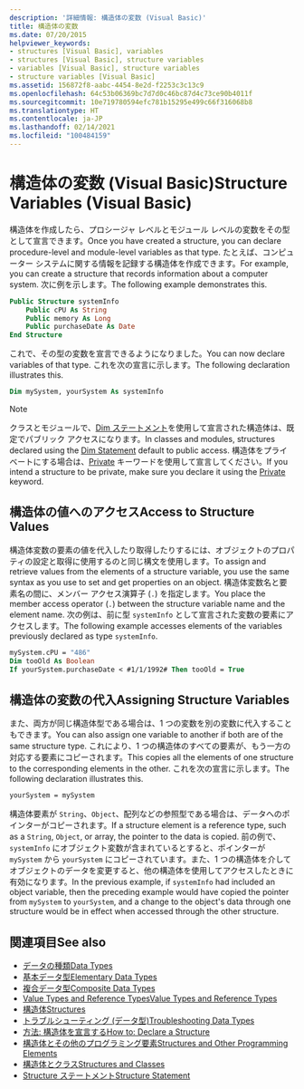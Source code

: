 ```yaml
---
description: '詳細情報: 構造体の変数 (Visual Basic)'
title: 構造体の変数
ms.date: 07/20/2015
helpviewer_keywords:
- structures [Visual Basic], variables
- structures [Visual Basic], structure variables
- variables [Visual Basic], structure variables
- structure variables [Visual Basic]
ms.assetid: 156872f8-aabc-4454-8e2d-f2253c3c13c9
ms.openlocfilehash: 64c53b06369bc7d7d0c46bc87d4c73ce90b4011f
ms.sourcegitcommit: 10e719780594efc781b15295e499c66f316068b8
ms.translationtype: HT
ms.contentlocale: ja-JP
ms.lasthandoff: 02/14/2021
ms.locfileid: "100484159"
---
```

# <a name="structure-variables-visual-basic"></a><span data-ttu-id="d67e4-103">構造体の変数 (Visual Basic)</span><span class="sxs-lookup"><span data-stu-id="d67e4-103">Structure Variables (Visual Basic)</span></span>

<span data-ttu-id="d67e4-104">構造体を作成したら、プロシージャ レベルとモジュール レベルの変数をその型として宣言できます。</span><span class="sxs-lookup"><span data-stu-id="d67e4-104">Once you have created a structure, you can declare procedure-level and module-level variables as that type.</span></span> <span data-ttu-id="d67e4-105">たとえば、コンピューター システムに関する情報を記録する構造体を作成できます。</span><span class="sxs-lookup"><span data-stu-id="d67e4-105">For example, you can create a structure that records information about a computer system.</span></span> <span data-ttu-id="d67e4-106">次に例を示します。</span><span class="sxs-lookup"><span data-stu-id="d67e4-106">The following example demonstrates this.</span></span>

```vb
Public Structure systemInfo
    Public cPU As String
    Public memory As Long
    Public purchaseDate As Date
End Structure
```

<span data-ttu-id="d67e4-107">これで、その型の変数を宣言できるようになりました。</span><span class="sxs-lookup"><span data-stu-id="d67e4-107">You can now declare variables of that type.</span></span> <span data-ttu-id="d67e4-108">これを次の宣言に示します。</span><span class="sxs-lookup"><span data-stu-id="d67e4-108">The following declaration illustrates this.</span></span>

```vb
Dim mySystem, yourSystem As systemInfo
```

> [!NOTE]
> <span data-ttu-id="d67e4-109">クラスとモジュールで、[Dim ステートメント](../../../language-reference/statements/dim-statement.md)を使用して宣言された構造体は、既定でパブリック アクセスになります。</span><span class="sxs-lookup"><span data-stu-id="d67e4-109">In classes and modules, structures declared using the [Dim Statement](../../../language-reference/statements/dim-statement.md) default to public access.</span></span> <span data-ttu-id="d67e4-110">構造体をプライベートにする場合は、[Private](../../../language-reference/modifiers/private.md) キーワードを使用して宣言してください。</span><span class="sxs-lookup"><span data-stu-id="d67e4-110">If you intend a structure to be private, make sure you declare it using the [Private](../../../language-reference/modifiers/private.md) keyword.</span></span>

## <a name="access-to-structure-values"></a><span data-ttu-id="d67e4-111">構造体の値へのアクセス</span><span class="sxs-lookup"><span data-stu-id="d67e4-111">Access to Structure Values</span></span>

<span data-ttu-id="d67e4-112">構造体変数の要素の値を代入したり取得したりするには、オブジェクトのプロパティの設定と取得に使用するのと同じ構文を使用します。</span><span class="sxs-lookup"><span data-stu-id="d67e4-112">To assign and retrieve values from the elements of a structure variable, you use the same syntax as you use to set and get properties on an object.</span></span> <span data-ttu-id="d67e4-113">構造体変数名と要素名の間に、メンバー アクセス演算子 (`.`) を指定します。</span><span class="sxs-lookup"><span data-stu-id="d67e4-113">You place the member access operator (`.`) between the structure variable name and the element name.</span></span> <span data-ttu-id="d67e4-114">次の例は、前に型 `systemInfo` として宣言された変数の要素にアクセスします。</span><span class="sxs-lookup"><span data-stu-id="d67e4-114">The following example accesses elements of the variables previously declared as type `systemInfo`.</span></span>

```vb
mySystem.cPU = "486"
Dim tooOld As Boolean
If yourSystem.purchaseDate < #1/1/1992# Then tooOld = True
```

## <a name="assigning-structure-variables"></a><span data-ttu-id="d67e4-115">構造体の変数の代入</span><span class="sxs-lookup"><span data-stu-id="d67e4-115">Assigning Structure Variables</span></span>

<span data-ttu-id="d67e4-116">また、両方が同じ構造体型である場合は、1 つの変数を別の変数に代入することもできます。</span><span class="sxs-lookup"><span data-stu-id="d67e4-116">You can also assign one variable to another if both are of the same structure type.</span></span> <span data-ttu-id="d67e4-117">これにより、1 つの構造体のすべての要素が、もう一方の対応する要素にコピーされます。</span><span class="sxs-lookup"><span data-stu-id="d67e4-117">This copies all the elements of one structure to the corresponding elements in the other.</span></span> <span data-ttu-id="d67e4-118">これを次の宣言に示します。</span><span class="sxs-lookup"><span data-stu-id="d67e4-118">The following declaration illustrates this.</span></span>

```vb
yourSystem = mySystem
```

<span data-ttu-id="d67e4-119">構造体要素が `String`、`Object`、配列などの参照型である場合は、データへのポインターがコピーされます。</span><span class="sxs-lookup"><span data-stu-id="d67e4-119">If a structure element is a reference type, such as a `String`, `Object`, or array, the pointer to the data is copied.</span></span> <span data-ttu-id="d67e4-120">前の例で、`systemInfo` にオブジェクト変数が含まれているとすると、ポインターが `mySystem` から `yourSystem` にコピーされています。また、1 つの構造体を介してオブジェクトのデータを変更すると、他の構造体を使用してアクセスしたときに有効になります。</span><span class="sxs-lookup"><span data-stu-id="d67e4-120">In the previous example, if `systemInfo` had included an object variable, then the preceding example would have copied the pointer from `mySystem` to `yourSystem`, and a change to the object's data through one structure would be in effect when accessed through the other structure.</span></span>

## <a name="see-also"></a><span data-ttu-id="d67e4-121">関連項目</span><span class="sxs-lookup"><span data-stu-id="d67e4-121">See also</span></span>

- [<span data-ttu-id="d67e4-122">データの種類</span><span class="sxs-lookup"><span data-stu-id="d67e4-122">Data Types</span></span>](index.md)
- [<span data-ttu-id="d67e4-123">基本データ型</span><span class="sxs-lookup"><span data-stu-id="d67e4-123">Elementary Data Types</span></span>](elementary-data-types.md)
- [<span data-ttu-id="d67e4-124">複合データ型</span><span class="sxs-lookup"><span data-stu-id="d67e4-124">Composite Data Types</span></span>](composite-data-types.md)
- [<span data-ttu-id="d67e4-125">Value Types and Reference Types</span><span class="sxs-lookup"><span data-stu-id="d67e4-125">Value Types and Reference Types</span></span>](value-types-and-reference-types.md)
- [<span data-ttu-id="d67e4-126">構造体</span><span class="sxs-lookup"><span data-stu-id="d67e4-126">Structures</span></span>](structures.md)
- [<span data-ttu-id="d67e4-127">トラブルシューティング (データ型)</span><span class="sxs-lookup"><span data-stu-id="d67e4-127">Troubleshooting Data Types</span></span>](troubleshooting-data-types.md)
- [<span data-ttu-id="d67e4-128">方法: 構造体を宣言する</span><span class="sxs-lookup"><span data-stu-id="d67e4-128">How to: Declare a Structure</span></span>](how-to-declare-a-structure.md)
- [<span data-ttu-id="d67e4-129">構造体とその他のプログラミング要素</span><span class="sxs-lookup"><span data-stu-id="d67e4-129">Structures and Other Programming Elements</span></span>](structures-and-other-programming-elements.md)
- [<span data-ttu-id="d67e4-130">構造体とクラス</span><span class="sxs-lookup"><span data-stu-id="d67e4-130">Structures and Classes</span></span>](structures-and-classes.md)
- [<span data-ttu-id="d67e4-131">Structure ステートメント</span><span class="sxs-lookup"><span data-stu-id="d67e4-131">Structure Statement</span></span>](../../../language-reference/statements/structure-statement.md)
